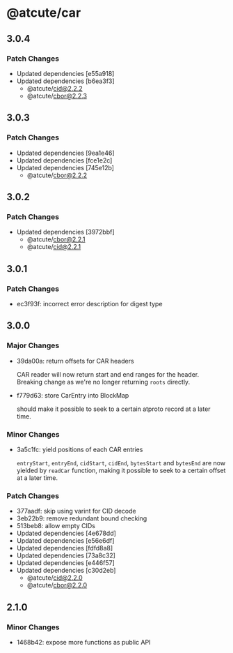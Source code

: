 # @atcute/car

## 3.0.4

### Patch Changes

- Updated dependencies [e55a918]
- Updated dependencies [b6ea3f3]
  - @atcute/cid@2.2.2
  - @atcute/cbor@2.2.3

## 3.0.3

### Patch Changes

- Updated dependencies [9ea1e46]
- Updated dependencies [fce1e2c]
- Updated dependencies [745e12b]
  - @atcute/cbor@2.2.2

## 3.0.2

### Patch Changes

- Updated dependencies [3972bbf]
  - @atcute/cbor@2.2.1
  - @atcute/cid@2.2.1

## 3.0.1

### Patch Changes

- ec3f93f: incorrect error description for digest type

## 3.0.0

### Major Changes

- 39da00a: return offsets for CAR headers

  CAR reader will now return start and end ranges for the header. Breaking change as we're no longer
  returning `roots` directly.

- f779d63: store CarEntry into BlockMap

  should make it possible to seek to a certain atproto record at a later time.

### Minor Changes

- 3a5c1fc: yield positions of each CAR entries

  `entryStart`, `entryEnd`, `cidStart`, `cidEnd`, `bytesStart` and `bytesEnd` are now yielded by
  `readCar` function, making it possible to seek to a certain offset at a later time.

### Patch Changes

- 377aadf: skip using varint for CID decode
- 3eb22b9: remove redundant bound checking
- 513beb8: allow empty CIDs
- Updated dependencies [4e678dd]
- Updated dependencies [e56e6df]
- Updated dependencies [fdfd8a8]
- Updated dependencies [73a8c32]
- Updated dependencies [e446f57]
- Updated dependencies [c30d2eb]
  - @atcute/cid@2.2.0
  - @atcute/cbor@2.2.0

## 2.1.0

### Minor Changes

- 1468b42: expose more functions as public API
